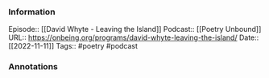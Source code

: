 ### Information

Episode:: [[David Whyte - Leaving the Island]]
Podcast:: [[Poetry Unbound]]
URL:: https://onbeing.org/programs/david-whyte-leaving-the-island/
Date:: [[2022-11-11]]
Tags:: #poetry 
#podcast


### Annotations

